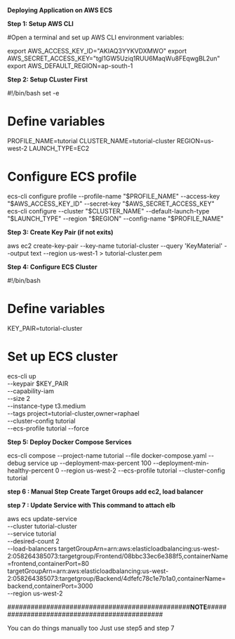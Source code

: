 **Deploying Application on AWS ECS**

**Step 1: Setup AWS CLI**

#Open a terminal and set up AWS CLI environment variables:

export AWS_ACCESS_KEY_ID="AKIAQ3YYKVDXMWO"
export AWS_SECRET_ACCESS_KEY="tgl1GW5Uziq1RUU6MaqWu8FEqwgBL2un"
export AWS_DEFAULT_REGION=ap-south-1


**Step 2: Setup CLuster First**

#!/bin/bash
set -e

# Define variables
PROFILE_NAME=tutorial
CLUSTER_NAME=tutorial-cluster
REGION=us-west-2
LAUNCH_TYPE=EC2

# Configure ECS profile
ecs-cli configure profile --profile-name "$PROFILE_NAME" --access-key "$AWS_ACCESS_KEY_ID" --secret-key "$AWS_SECRET_ACCESS_KEY"
ecs-cli configure --cluster "$CLUSTER_NAME" --default-launch-type "$LAUNCH_TYPE" --region "$REGION" --config-name "$PROFILE_NAME"

**Step 3: Create Key Pair (if not exits)**

aws ec2 create-key-pair --key-name tutorial-cluster --query 'KeyMaterial' --output text --region us-west-1 > tutorial-cluster.pem

**Step 4: Configure ECS Cluster**

#!/bin/bash

# Define variables
KEY_PAIR=tutorial-cluster

# Set up ECS cluster
ecs-cli up \
  --keypair $KEY_PAIR  \
  --capability-iam \
  --size 2 \
  --instance-type t3.medium \
  --tags project=tutorial-cluster,owner=raphael \
  --cluster-config tutorial \
  --ecs-profile tutorial --force


**Step 5: Deploy Docker Compose Services**

ecs-cli compose --project-name tutorial --file docker-compose.yaml --debug service up --deployment-max-percent 100 --deployment-min-healthy-percent 0 --region us-west-2 --ecs-profile tutorial --cluster-config tutorial

**step 6 : Manual Step Create Target Groups add ec2, load balancer**

**step 7 : Update Service with This command to attach elb**

aws ecs update-service \
    --cluster tutorial-cluster \
    --service tutorial \
    --desired-count 2 \
    --load-balancers targetGroupArn=arn:aws:elasticloadbalancing:us-west-2:058264385073:targetgroup/Frontend/08bbc33ec6e388f5,containerName=frontend,containerPort=80 targetGroupArn=arn:aws:elasticloadbalancing:us-west-2:058264385073:targetgroup/Backend/4dfefc78c1e7b1a0,containerName=backend,containerPort=3000 \
    --region us-west-2



###############################################**NOTE**#############################################

You can do things manually too
Just use step5 and step 7 





